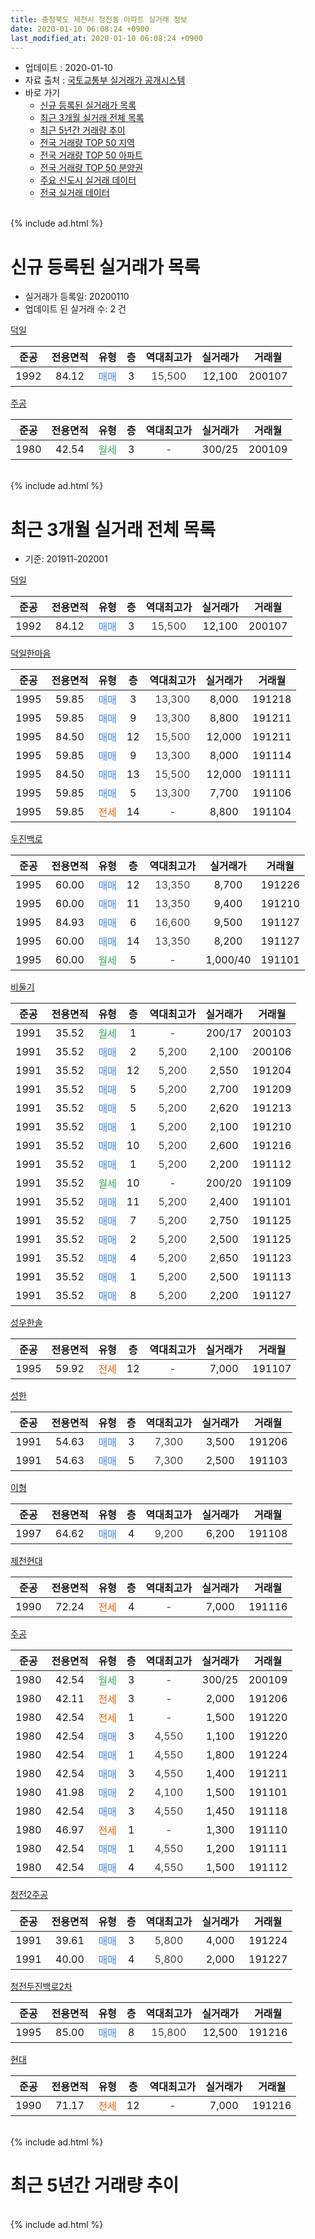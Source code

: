 ```yaml
---
title: 충청북도 제천시 청전동 아파트 실거래 정보
date: 2020-01-10 06:08:24 +0900
last_modified_at: 2020-01-10 06:08:24 +0900
---
```


* 업데이트 : 2020-01-10
* 자료 출처 : [국토교통부 실거래가 공개시스템](http://rt.molit.go.kr)
* 바로 가기
    * [신규 등록된 실거래가 목록](#신규-등록된-실거래가-목록)
    * [최근 3개월 실거래 전체 목록](#최근-3개월-실거래-전체-목록)
    * [최근 5년간 거래량 추이](#최근-5년간-거래량-추이)
    * [전국 거래량 TOP 50 지역](https://inasie.github.io/apt-trade-info/최근-3개월-전국에서-가장-거래가-많이-발생한-지역)
    * [전국 거래량 TOP 50 아파트](https://inasie.github.io/apt-trade-info/최근-3개월-전국에서-가장-거래가-많이-발생한-아파트)
    * [전국 거래량 TOP 50 분양권](https://inasie.github.io/apt-trade-info/최근-3개월-전국에서-가장-거래가-많이-발생한-분양권)
    * [주요 신도시 실거래 데이터](https://inasie.github.io/apt-trade-info/주요-신도시)
    * [전국 실거래 데이터](https://inasie.github.io/apt-trade-info/전국)
<br>
{% include ad.html %}
<br>

# 신규 등록된 실거래가 목록
* 실거래가 등록일: 20200110
* 업데이트 된 실거래 수: 2 건


[덕일](https://search.naver.com/search.naver?query=%EC%B6%A9%EC%B2%AD%EB%B6%81%EB%8F%84+%EC%A0%9C%EC%B2%9C%EC%8B%9C+%EC%B2%AD%EC%A0%84%EB%8F%99+%EB%8D%95%EC%9D%BC)

|준공|전용면적|유형|층|역대최고가|실거래가|거래월|
|:---:|:---:|:---:|:---:|:---:|:---:|:---:|
|1992|84.12|<span style="color:#4285f3">매매</span>|3|<span style="color:#444444">15,500</span>|12,100|200107|

[주공](https://search.naver.com/search.naver?query=%EC%B6%A9%EC%B2%AD%EB%B6%81%EB%8F%84+%EC%A0%9C%EC%B2%9C%EC%8B%9C+%EC%B2%AD%EC%A0%84%EB%8F%99+%EC%A3%BC%EA%B3%B5)

|준공|전용면적|유형|층|역대최고가|실거래가|거래월|
|:---:|:---:|:---:|:---:|:---:|:---:|:---:|
|1980|42.54|<span style="color:#34a853">월세</span>|3|<span style="color:#444444">-</span>|300/25|200109|


<br>
{% include ad.html %}
<br>

# 최근 3개월 실거래 전체 목록
* 기준: 201911-202001


[덕일](https://search.naver.com/search.naver?query=%EC%B6%A9%EC%B2%AD%EB%B6%81%EB%8F%84+%EC%A0%9C%EC%B2%9C%EC%8B%9C+%EC%B2%AD%EC%A0%84%EB%8F%99+%EB%8D%95%EC%9D%BC)

|준공|전용면적|유형|층|역대최고가|실거래가|거래월|
|:---:|:---:|:---:|:---:|:---:|:---:|:---:|
|1992|84.12|<span style="color:#4285f3">매매</span>|3|<span style="color:#444444">15,500</span>|12,100|200107|

[덕일한마음](https://search.naver.com/search.naver?query=%EC%B6%A9%EC%B2%AD%EB%B6%81%EB%8F%84+%EC%A0%9C%EC%B2%9C%EC%8B%9C+%EC%B2%AD%EC%A0%84%EB%8F%99+%EB%8D%95%EC%9D%BC%ED%95%9C%EB%A7%88%EC%9D%8C)

|준공|전용면적|유형|층|역대최고가|실거래가|거래월|
|:---:|:---:|:---:|:---:|:---:|:---:|:---:|
|1995|59.85|<span style="color:#4285f3">매매</span>|3|<span style="color:#444444">13,300</span>|8,000|191218|
|1995|59.85|<span style="color:#4285f3">매매</span>|9|<span style="color:#444444">13,300</span>|8,800|191211|
|1995|84.50|<span style="color:#4285f3">매매</span>|12|<span style="color:#444444">15,500</span>|12,000|191211|
|1995|59.85|<span style="color:#4285f3">매매</span>|9|<span style="color:#444444">13,300</span>|8,000|191114|
|1995|84.50|<span style="color:#4285f3">매매</span>|13|<span style="color:#444444">15,500</span>|12,000|191111|
|1995|59.85|<span style="color:#4285f3">매매</span>|5|<span style="color:#444444">13,300</span>|7,700|191106|
|1995|59.85|<span style="color:#ff5a00">전세</span>|14|<span style="color:#444444">-</span>|8,800|191104|

[두진백로](https://search.naver.com/search.naver?query=%EC%B6%A9%EC%B2%AD%EB%B6%81%EB%8F%84+%EC%A0%9C%EC%B2%9C%EC%8B%9C+%EC%B2%AD%EC%A0%84%EB%8F%99+%EB%91%90%EC%A7%84%EB%B0%B1%EB%A1%9C)

|준공|전용면적|유형|층|역대최고가|실거래가|거래월|
|:---:|:---:|:---:|:---:|:---:|:---:|:---:|
|1995|60.00|<span style="color:#4285f3">매매</span>|12|<span style="color:#444444">13,350</span>|8,700|191226|
|1995|60.00|<span style="color:#4285f3">매매</span>|11|<span style="color:#444444">13,350</span>|9,400|191210|
|1995|84.93|<span style="color:#4285f3">매매</span>|6|<span style="color:#444444">16,600</span>|9,500|191127|
|1995|60.00|<span style="color:#4285f3">매매</span>|14|<span style="color:#444444">13,350</span>|8,200|191127|
|1995|60.00|<span style="color:#34a853">월세</span>|5|<span style="color:#444444">-</span>|1,000/40|191101|

[비둘기](https://search.naver.com/search.naver?query=%EC%B6%A9%EC%B2%AD%EB%B6%81%EB%8F%84+%EC%A0%9C%EC%B2%9C%EC%8B%9C+%EC%B2%AD%EC%A0%84%EB%8F%99+%EB%B9%84%EB%91%98%EA%B8%B0)

|준공|전용면적|유형|층|역대최고가|실거래가|거래월|
|:---:|:---:|:---:|:---:|:---:|:---:|:---:|
|1991|35.52|<span style="color:#34a853">월세</span>|1|<span style="color:#444444">-</span>|200/17|200103|
|1991|35.52|<span style="color:#4285f3">매매</span>|2|<span style="color:#444444">5,200</span>|2,100|200106|
|1991|35.52|<span style="color:#4285f3">매매</span>|12|<span style="color:#444444">5,200</span>|2,550|191204|
|1991|35.52|<span style="color:#4285f3">매매</span>|5|<span style="color:#444444">5,200</span>|2,700|191209|
|1991|35.52|<span style="color:#4285f3">매매</span>|5|<span style="color:#444444">5,200</span>|2,620|191213|
|1991|35.52|<span style="color:#4285f3">매매</span>|1|<span style="color:#444444">5,200</span>|2,100|191210|
|1991|35.52|<span style="color:#4285f3">매매</span>|10|<span style="color:#444444">5,200</span>|2,600|191216|
|1991|35.52|<span style="color:#4285f3">매매</span>|1|<span style="color:#444444">5,200</span>|2,200|191112|
|1991|35.52|<span style="color:#34a853">월세</span>|10|<span style="color:#444444">-</span>|200/20|191109|
|1991|35.52|<span style="color:#4285f3">매매</span>|11|<span style="color:#444444">5,200</span>|2,400|191101|
|1991|35.52|<span style="color:#4285f3">매매</span>|7|<span style="color:#444444">5,200</span>|2,750|191125|
|1991|35.52|<span style="color:#4285f3">매매</span>|2|<span style="color:#444444">5,200</span>|2,500|191125|
|1991|35.52|<span style="color:#4285f3">매매</span>|4|<span style="color:#444444">5,200</span>|2,650|191123|
|1991|35.52|<span style="color:#4285f3">매매</span>|1|<span style="color:#444444">5,200</span>|2,500|191113|
|1991|35.52|<span style="color:#4285f3">매매</span>|8|<span style="color:#444444">5,200</span>|2,200|191127|

[성우한솔](https://search.naver.com/search.naver?query=%EC%B6%A9%EC%B2%AD%EB%B6%81%EB%8F%84+%EC%A0%9C%EC%B2%9C%EC%8B%9C+%EC%B2%AD%EC%A0%84%EB%8F%99+%EC%84%B1%EC%9A%B0%ED%95%9C%EC%86%94)

|준공|전용면적|유형|층|역대최고가|실거래가|거래월|
|:---:|:---:|:---:|:---:|:---:|:---:|:---:|
|1995|59.92|<span style="color:#ff5a00">전세</span>|12|<span style="color:#444444">-</span>|7,000|191107|

[성한](https://search.naver.com/search.naver?query=%EC%B6%A9%EC%B2%AD%EB%B6%81%EB%8F%84+%EC%A0%9C%EC%B2%9C%EC%8B%9C+%EC%B2%AD%EC%A0%84%EB%8F%99+%EC%84%B1%ED%95%9C)

|준공|전용면적|유형|층|역대최고가|실거래가|거래월|
|:---:|:---:|:---:|:---:|:---:|:---:|:---:|
|1991|54.63|<span style="color:#4285f3">매매</span>|3|<span style="color:#444444">7,300</span>|3,500|191206|
|1991|54.63|<span style="color:#4285f3">매매</span>|5|<span style="color:#444444">7,300</span>|2,500|191103|

[이형](https://search.naver.com/search.naver?query=%EC%B6%A9%EC%B2%AD%EB%B6%81%EB%8F%84+%EC%A0%9C%EC%B2%9C%EC%8B%9C+%EC%B2%AD%EC%A0%84%EB%8F%99+%EC%9D%B4%ED%98%95)

|준공|전용면적|유형|층|역대최고가|실거래가|거래월|
|:---:|:---:|:---:|:---:|:---:|:---:|:---:|
|1997|64.62|<span style="color:#4285f3">매매</span>|4|<span style="color:#444444">9,200</span>|6,200|191108|

[제천현대](https://search.naver.com/search.naver?query=%EC%B6%A9%EC%B2%AD%EB%B6%81%EB%8F%84+%EC%A0%9C%EC%B2%9C%EC%8B%9C+%EC%B2%AD%EC%A0%84%EB%8F%99+%EC%A0%9C%EC%B2%9C%ED%98%84%EB%8C%80)

|준공|전용면적|유형|층|역대최고가|실거래가|거래월|
|:---:|:---:|:---:|:---:|:---:|:---:|:---:|
|1990|72.24|<span style="color:#ff5a00">전세</span>|4|<span style="color:#444444">-</span>|7,000|191116|

[주공](https://search.naver.com/search.naver?query=%EC%B6%A9%EC%B2%AD%EB%B6%81%EB%8F%84+%EC%A0%9C%EC%B2%9C%EC%8B%9C+%EC%B2%AD%EC%A0%84%EB%8F%99+%EC%A3%BC%EA%B3%B5)

|준공|전용면적|유형|층|역대최고가|실거래가|거래월|
|:---:|:---:|:---:|:---:|:---:|:---:|:---:|
|1980|42.54|<span style="color:#34a853">월세</span>|3|<span style="color:#444444">-</span>|300/25|200109|
|1980|42.11|<span style="color:#ff5a00">전세</span>|3|<span style="color:#444444">-</span>|2,000|191206|
|1980|42.54|<span style="color:#ff5a00">전세</span>|1|<span style="color:#444444">-</span>|1,500|191220|
|1980|42.54|<span style="color:#4285f3">매매</span>|3|<span style="color:#444444">4,550</span>|1,100|191220|
|1980|42.54|<span style="color:#4285f3">매매</span>|1|<span style="color:#444444">4,550</span>|1,800|191224|
|1980|42.54|<span style="color:#4285f3">매매</span>|3|<span style="color:#444444">4,550</span>|1,400|191211|
|1980|41.98|<span style="color:#4285f3">매매</span>|2|<span style="color:#444444">4,100</span>|1,500|191101|
|1980|42.54|<span style="color:#4285f3">매매</span>|3|<span style="color:#444444">4,550</span>|1,450|191118|
|1980|46.97|<span style="color:#ff5a00">전세</span>|1|<span style="color:#444444">-</span>|1,300|191110|
|1980|42.54|<span style="color:#4285f3">매매</span>|1|<span style="color:#444444">4,550</span>|1,200|191111|
|1980|42.54|<span style="color:#4285f3">매매</span>|4|<span style="color:#444444">4,550</span>|1,500|191112|


<script async src="//pagead2.googlesyndication.com/pagead/js/adsbygoogle.js"></script>
<!-- 기본 -->
<ins class="adsbygoogle"
     style="display:block"
     data-ad-client="ca-pub-2446590836940007"
     data-ad-slot="1659523306"
     data-ad-format="auto"
     data-full-width-responsive="true"></ins>
<script>
(adsbygoogle = window.adsbygoogle || []).push({});
</script>


[청전2주공](https://search.naver.com/search.naver?query=%EC%B6%A9%EC%B2%AD%EB%B6%81%EB%8F%84+%EC%A0%9C%EC%B2%9C%EC%8B%9C+%EC%B2%AD%EC%A0%84%EB%8F%99+%EC%B2%AD%EC%A0%842%EC%A3%BC%EA%B3%B5)

|준공|전용면적|유형|층|역대최고가|실거래가|거래월|
|:---:|:---:|:---:|:---:|:---:|:---:|:---:|
|1991|39.61|<span style="color:#4285f3">매매</span>|3|<span style="color:#444444">5,800</span>|4,000|191224|
|1991|40.00|<span style="color:#4285f3">매매</span>|4|<span style="color:#444444">5,800</span>|2,000|191227|

[청전두진백로2차](https://search.naver.com/search.naver?query=%EC%B6%A9%EC%B2%AD%EB%B6%81%EB%8F%84+%EC%A0%9C%EC%B2%9C%EC%8B%9C+%EC%B2%AD%EC%A0%84%EB%8F%99+%EC%B2%AD%EC%A0%84%EB%91%90%EC%A7%84%EB%B0%B1%EB%A1%9C2%EC%B0%A8)

|준공|전용면적|유형|층|역대최고가|실거래가|거래월|
|:---:|:---:|:---:|:---:|:---:|:---:|:---:|
|1995|85.00|<span style="color:#4285f3">매매</span>|8|<span style="color:#444444">15,800</span>|12,500|191216|

[현대](https://search.naver.com/search.naver?query=%EC%B6%A9%EC%B2%AD%EB%B6%81%EB%8F%84+%EC%A0%9C%EC%B2%9C%EC%8B%9C+%EC%B2%AD%EC%A0%84%EB%8F%99+%ED%98%84%EB%8C%80)

|준공|전용면적|유형|층|역대최고가|실거래가|거래월|
|:---:|:---:|:---:|:---:|:---:|:---:|:---:|
|1990|71.17|<span style="color:#ff5a00">전세</span>|12|<span style="color:#444444">-</span>|7,000|191216|


<br>
{% include ad.html %}
<br>

# 최근 5년간 거래량 추이


<div style="width:100%;">
    <canvas id="deal_progress" height="200"></canvas>
</div>

<script>
new Chart(document.getElementById("deal_progress"), {
    type: 'line',
    data: {
        labels: ['201501','201502','201503','201504','201505','201506','201507','201508','201509','201510','201511','201512','201601','201602','201603','201604','201605','201606','201607','201608','201609','201610','201611','201612','201701','201702','201703','201704','201705','201706','201707','201708','201709','201710','201711','201712','201801','201802','201803','201804','201805','201806','201807','201808','201809','201810','201811','201812','201901','201902','201903','201904','201905','201906','201907','201908','201909','201910','201911','201912','202001'],
        datasets: [{
            label: '매매',
            pointRadius: 1,
            data: [27, 25, 39, 33, 25, 28, 28, 28, 22, 26, 33, 20, 18, 28, 21, 24, 26, 19, 21, 23, 20, 19, 24, 10, 12, 22, 20, 13, 19, 27, 24, 21, 19, 12, 14, 15, 19, 18, 23, 20, 18, 23, 18, 12, 9, 19, 18, 13, 16, 15, 16, 22, 23, 12, 18, 14, 18, 22, 18, 17, 2],
            borderColor: "rgba(255, 201, 14, 1)",
            backgroundColor: "rgba(255, 201, 14, 0.5)",
            fill: false,
            lineTension: 0
        },{
            label: '전월세',
            pointRadius: 1,
            data: [12, 15, 9, 8, 11, 14, 9, 8, 13, 11, 3, 5, 10, 14, 9, 13, 13, 7, 9, 6, 6, 5, 7, 2, 7, 10, 10, 12, 11, 10, 12, 14, 10, 7, 11, 3, 8, 6, 14, 15, 8, 11, 6, 4, 3, 6, 5, 5, 6, 11, 6, 7, 10, 5, 5, 10, 4, 5, 6, 3, 2],
            borderColor: "rgba(0, 141, 185, 1)",
            backgroundColor: "rgba(0, 141, 185, 0.5)",
            fill: false,
            lineTension: 0
        }
        ]
    },
    options: {
        responsive: true,
        title: {
            display: false
        },
        tooltips: {
            mode: 'index',
            intersect: false
        },
        hover: {
            mode: 'nearest',
            intersect: true
        },
        scales: {
            xAxes: [{
                display: true,
                scaleLabel: {
                    display: true,
                    labelString: '년/월'
                }
            }],
            yAxes: [{
                display: true,
                ticks: {
                    suggestedMin: 0,
                },
                scaleLabel: {
                    display: true,
                    labelString: '실거래 수'
                }
            }]
        }
    }
});

</script>


<br>
{% include ad.html %}
<br>

